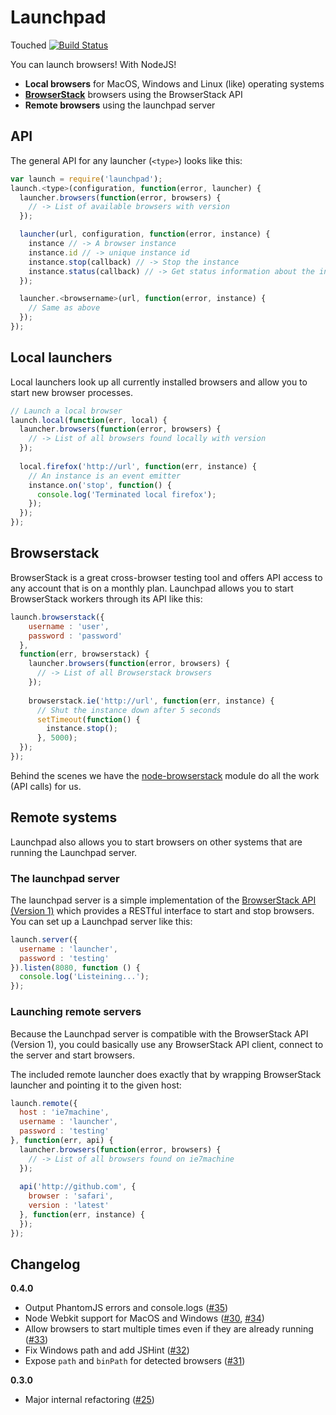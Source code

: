 # Launchpad
Touched
[![Build Status](https://travis-ci.org/ekryski/launchpad.svg)](https://travis-ci.org/ekryski/launchpad)

You can launch browsers! With NodeJS!

* __Local browsers__ for MacOS, Windows and Linux (like) operating systems
* __[BrowserStack](http://browserstack.com)__ browsers using the BrowserStack API
* __Remote browsers__ using the launchpad server

## API

The general API for any launcher (`<type>`) looks like this:

```js
var launch = require('launchpad');
launch.<type>(configuration, function(error, launcher) {
  launcher.browsers(function(error, browsers) {
    // -> List of available browsers with version
  });

  launcher(url, configuration, function(error, instance) {
    instance // -> A browser instance
    instance.id // -> unique instance id
    instance.stop(callback) // -> Stop the instance
    instance.status(callback) // -> Get status information about the instance
  });

  launcher.<browsername>(url, function(error, instance) {
    // Same as above
  });
});
```

## Local launchers

Local launchers look up all currently installed browsers and allow you to start new browser processes.

```js
// Launch a local browser
launch.local(function(err, local) {
  launcher.browsers(function(error, browsers) {
    // -> List of all browsers found locally with version
  });
  
  local.firefox('http://url', function(err, instance) {
    // An instance is an event emitter
    instance.on('stop', function() {
      console.log('Terminated local firefox');
    });
  });
});
```

## Browserstack

BrowserStack is a great cross-browser testing tool and offers API access to any account that is on a monthly plan.
Launchpad allows you to start BrowserStack workers through its API like this:

```js
launch.browserstack({
    username : 'user',
    password : 'password'
  },
  function(err, browserstack) {
    launcher.browsers(function(error, browsers) {
      // -> List of all Browserstack browsers
    });
    
    browserstack.ie('http://url', function(err, instance) {
      // Shut the instance down after 5 seconds
      setTimeout(function() {
        instance.stop();
      }, 5000);
  });
});
```

Behind the scenes we have the [node-browserstack](https://github.com/scottgonzalez/node-browserstack)
module do all the work (API calls) for us.

## Remote systems

Launchpad also allows you to start browsers on other systems that are running the Launchpad server.

### The launchpad server

The launchpad server is a simple implementation of the [BrowserStack API (Version 1)](https://github.com/browserstack/api)
which provides a RESTful interface to start and stop browsers. You can set up a Launchpad server like this:

```js
launch.server({
  username : 'launcher',
  password : 'testing'
}).listen(8080, function () {
  console.log('Listeining...');
});
```

### Launching remote servers

Because the Launchpad server is compatible with the BrowserStack API (Version 1), you could basically use
any BrowserStack API client, connect to the server and start browsers.

The included remote launcher does exactly that by wrapping BrowserStack launcher and pointing it to
the given host:

```js
launch.remote({
  host : 'ie7machine',
  username : 'launcher',
  password : 'testing'
}, function(err, api) {
  launcher.browsers(function(error, browsers) {
    // -> List of all browsers found on ie7machine
  });
  
  api('http://github.com', {
    browser : 'safari',
    version : 'latest'
  }, function(err, instance) {
  });
});
```

## Changelog

__0.4.0__

- Output PhantomJS errors and console.logs ([#35](https://github.com/ekryski/launchpad/pull/35))
- Node Webkit support for MacOS and Windows ([#30](https://github.com/ekryski/launchpad/pull/30), [#34](https://github.com/ekryski/launchpad/pull/34))
- Allow browsers to start multiple times even if they are already running ([#33](https://github.com/ekryski/launchpad/pull/33))
- Fix Windows path and add JSHint ([#32](https://github.com/ekryski/launchpad/pull/32))
- Expose `path` and `binPath` for detected browsers ([#31](https://github.com/ekryski/launchpad/pull/31))

__0.3.0__

- Major internal refactoring ([#25](https://github.com/ekryski/launchpad/pull/25))
